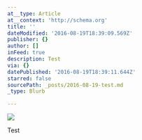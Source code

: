 ```yaml
---
at__type: Article
at__context: 'http://schema.org'
title: ''
dateModified: '2016-08-19T18:39:09.569Z'
publisher: {}
author: []
inFeed: true
description: Test
via: {}
datePublished: '2016-08-19T18:39:11.644Z'
starred: false
sourcePath: _posts/2016-08-19-test.md
_type: Blurb

---
```

<article style=""><img src="https://the-grid-user-content.s3-us-west-2.amazonaws.com/985a8385-3abc-4644-accd-9b6533ab435b.jpg" /></article>

Test